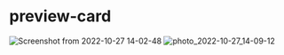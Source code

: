 # preview-card
![Screenshot from 2022-10-27 14-02-48](https://user-images.githubusercontent.com/71466882/198306675-22e651ec-34ed-4f20-91f4-f7f03b622112.png)
![photo_2022-10-27_14-09-12](https://user-images.githubusercontent.com/71466882/198308403-a171d41a-3a35-44b1-885e-2a0ec903af68.jpg)

